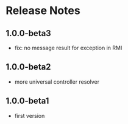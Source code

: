 # Release Notes

## 1.0.0-beta3
- fix: no message result for exception in RMI

## 1.0.0-beta2
- more universal controller resolver

## 1.0.0-beta1
- first version